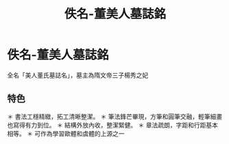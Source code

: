 ﻿---
title: '佚名-董美人墓誌銘'
tags: ['碑刻', '楷書']
order: 7
---
# 佚名-董美人墓誌銘
全名「美人董氏墓誌名」，墓主為隋文帝三子楊秀之妃

## 特色
＊ 書法工穩精緻，拓工清晰整潔。
＊ 筆法鋒芒畢現，方筆和圓筆交融，輕筆細畫也寫得有力到位。
＊ 結構外放內收，整潔緊健。
＊ 章法疏朗，字距和行距基本相等。
＊ 可作為學習歐體和虞體的上源之一